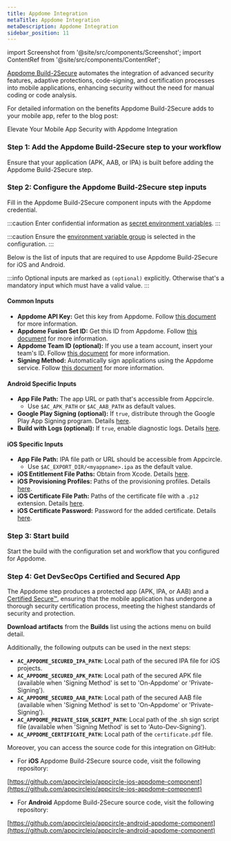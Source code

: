 ```yaml
---
title: Appdome Integration
metaTitle: Appdome Integration
metaDescription: Appdome Integration
sidebar_position: 11
---
```


import Screenshot from '@site/src/components/Screenshot';
import ContentRef from '@site/src/components/ContentRef';

[Appdome Build-2Secure](https://apis.appdome.com/docs/integrate-in-cicd) automates the integration of advanced security features, adaptive protections, code-signing, and certification processes into mobile applications, enhancing security without the need for manual coding or code analysis.

For detailed information on the benefits Appdome Build-2Secure adds to your mobile app, refer to the blog post:

<ContentRef url="https://appcircle.io/blog/elevate-your-mobile-app-security-with-appdome-integration">Elevate Your Mobile App Security with Appdome Integration</ContentRef>

### Step 1: Add the Appdome Build-2Secure step to your workflow

Ensure that your application (APK, AAB, or IPA) is built before adding the Appdome Build-2Secure step.

<Screenshot url='https://cdn.appcircle.io/docs/assets/video-appdome-blog-1.gif' />

### Step 2: Configure the Appdome Build-2Secure step inputs

Fill in the Appdome Build-2Secure component inputs with the Appdome credential.

<Screenshot url='https://cdn.appcircle.io/docs/assets/appdome-blog-1.png' />

:::caution
Enter confidential information as [secret environment variables](https://docs.appcircle.io/environment-variables/managing-variables#adding-key-and-text-based-value-pairs).
:::

:::caution
Ensure the [environment variable group](https://docs.appcircle.io/environment-variables/managing-variables#using-environment-variable-groups-in-builds) is selected in the configuration.
:::

Below is the list of inputs that are required to use Appdome Build-2Secure for iOS and Android.

:::info
Optional inputs are marked as `(optional)` explicitly. Otherwise that's a mandatory input which must have a valid value.
:::

#### Common Inputs

- **Appdome API Key:** Get this key from Appdome. Follow [this document](https://apis.appdome.com/docs/getting-started#getting-and-resetting-your-appdomes-build2secure-api-token) for more information.
- **Appdome Fusion Set ID:** Get this ID from Appdome. Follow [this document](https://apis.appdome.com/docs/getting-started#getting-a-fusion-sets-id) for more information.
- **Appdome Team ID (optional):** If you use a team account, insert your team's ID. Follow [this document](https://apis.appdome.com/docs/getting-started#getting-a-teams-id) for more information.
- **Signing Method:** Automatically sign applications using the Appdome service. Follow [this document](https://www.appdome.com/how-to/devsecops-automation-mobile-cicd/automated-signing-secured-android-ios/automatic-code-signing-for-secured-android-apps-on-appdome/) for more information.

#### Android Specific Inputs

- **App File Path:** The app URL or path that's accessible from Appcircle.
  - Use `$AC_APK_PATH` or `$AC_AAB_PATH` as default values.
- **Google Play Signing (optional):** If `true`, distribute through the Google Play App Signing program. Details [here](https://www.appdome.com/how-to/devsecops-automation-mobile-cicd/automated-signing-secured-android-ios/automatic-code-signing-for-secured-android-apps-on-appdome/).
- **Build with Logs (optional):** If `true`, enable diagnostic logs. Details [here](https://www.appdome.com/how-to/devsecops-automation-mobile-cicd/test-secured-mobile-apps/appdome-diagnostic-logs-for-troubleshooting-secured-apps/).

#### iOS Specific Inputs

<Screenshot url='https://cdn.appcircle.io/docs/assets/appdome-blog-2.png' />

- **App File Path:** IPA file path or URL should be accessible from Appcircle.
  - Use `$AC_EXPORT_DIR/<myappname>.ipa` as the default value.
- **iOS Entitlement File Paths:** Obtain from Xcode. Details [here](https://www.appdome.com/how-to/devsecops-automation-mobile-cicd/automated-signing-secured-android-ios/extract-and-use-ios-entitlements-files-for-signing-secured-ios-app/).
- **iOS Provisioning Profiles:** Paths of the provisioning profiles. Details [here](https://www.appdome.com/dev-sec-blog/best-practices-for-signing-ios-applications/).
- **iOS Certificate File Path:** Paths of the certificate file with a `.p12` extension. Details [here](https://www.appdome.com/dev-sec-blog/best-practices-for-signing-ios-applications/).
- **iOS Certificate Password:** Password for the added certificate. Details [here](https://www.appdome.com/dev-sec-blog/best-practices-for-signing-ios-applications/).

### Step 3: Start build

Start the build with the configuration set and workflow that you configured for Appdome.

<Screenshot url='https://cdn.appcircle.io/docs/assets/appdome-blog-3.png' />

### Step 4: Get DevSecOps Certified and Secured App

The Appdome step produces a protected app (APK, IPA, or AAB) and a [Certified Secure™](https://www.appdome.com/certified-secure-mobile-devsecops-certification/), ensuring that the mobile application has undergone a thorough security certification process, meeting the highest standards of security and protection.

**Download artifacts** from the **Builds** list using the actions menu on build detail.

<Screenshot url='https://cdn.appcircle.io/docs/assets/video-appdome-blog-2.gif' />

Additionally, the following outputs can be used in the next steps:

- **`AC_APPDOME_SECURED_IPA_PATH`:** Local path of the secured IPA file for iOS projects.
- **`AC_APPDOME_SECURED_APK_PATH`:** Local path of the secured APK file (available when 'Signing Method' is set to 'On-Appdome' or 'Private-Signing').
- **`AC_APPDOME_SECURED_AAB_PATH`:** Local path of the secured AAB file (available when 'Signing Method' is set to 'On-Appdome' or 'Private-Signing').
- **`AC_APPDOME_PRIVATE_SIGN_SCRIPT_PATH`:** Local path of the .sh sign script file (available when 'Signing Method' is set to 'Auto-Dev-Signing').
- **`AC_APPDOME_CERTIFICATE_PATH`:** Local path of the `certificate.pdf` file.

Moreover, you can access the source code for this integration on GitHub:

- For **iOS** Appdome Build-2Secure source code, visit the following repository:

[https://github.com/appcircleio/appcircle-ios-appdome-component](https://github.com/appcircleio/appcircle-ios-appdome-component)

- For **Android** Appdome Build-2Secure source code, visit the following repository:

[https://github.com/appcircleio/appcircle-android-appdome-component](https://github.com/appcircleio/appcircle-android-appdome-component)
